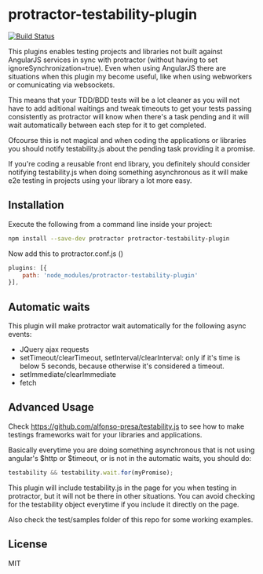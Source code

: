 # protractor-testability-plugin
[![Build Status](https://travis-ci.org/alfonso-presa/protractor-testability-plugin.svg?branch=master)](https://travis-ci.org/alfonso-presa/protractor-testability-plugin)

This plugins enables testing projects and libraries not built against AngularJS services in sync with protractor (without having to set ignoreSynchronization=true). Even when using AngularJS there are situations when this plugin my become useful, like when using webworkers or comunicating via websockets.

This means that your TDD/BDD tests will be a lot cleaner as you will not have to add aditional waitings and tweak timeouts to get your tests passing consistently as protractor will know when there's a task pending and it will wait automatically between each step for it to get completed.

Ofcourse this is not magical and when coding the applications or libraries you should notify testability.js about the pending task providing it a promise.

If you're coding a reusable front end library, you definitely should consider notifying testability.js when doing something asynchronous as it will make e2e testing in projects using your library a lot more easy.

## Installation

Execute the following from a command line inside your project:

```bash
npm install --save-dev protractor protractor-testability-plugin
```

Now add this to protractor.conf.js ()

```js
plugins: [{
	path: 'node_modules/protractor-testability-plugin'
}],
```
## Automatic waits

This plugin will make protractor wait automatically for the following async events:

* JQuery ajax requests
* setTimeout/clearTimeout, setInterval/clearInterval: only if it's time is below 5 seconds, because otherwise it's considered a timeout.
* setImmediate/clearImmediate
* fetch

## Advanced Usage

Check https://github.com/alfonso-presa/testability.js to see how to make testings frameworks wait for your libraries and applications.

Basically everytime you are doing something asynchronous that is not using angular's $http or $timeout, or is not in the automatic waits, you should do:

```js
testability && testability.wait.for(myPromise);
```
This plugin will include testability.js in the page for you when testing in protractor, but it will not be there in other situations. You can avoid checking for the testability object everytime if you include it directly on the page.

Also check the test/samples folder of this repo for some working examples.

## License

MIT
